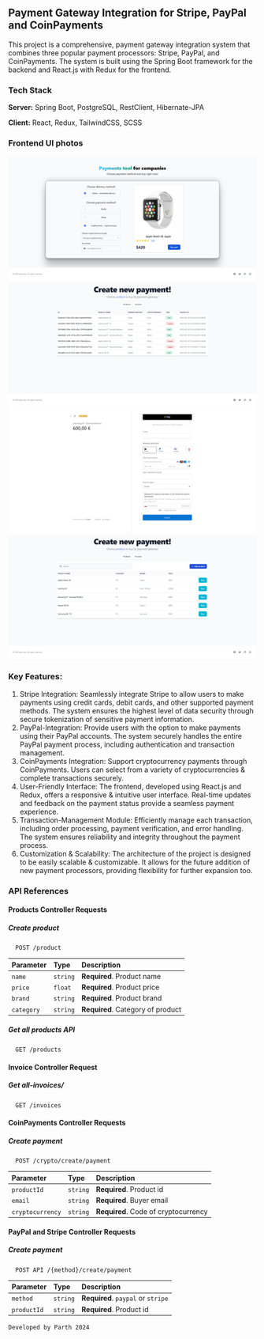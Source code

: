 ## Payment Gateway Integration for Stripe, PayPal and CoinPayments

This project is a comprehensive, payment gateway integration system that combines three popular payment processors: Stripe, PayPal, and CoinPayments. 
The system is built using the Spring Boot framework for the backend and React.js with Redux for the frontend.

### Tech Stack

**Server:** Spring Boot, PostgreSQL, RestClient, Hibernate-JPA

**Client:** React, Redux, TailwindCSS, SCSS

### Frontend UI photos
![front_end_example](./docs/payment.png)
![front_end_example](./docs/invoices.png)
![front_end_example](./docs/stripe.png)
![front_end_example](./docs/products.png)

### Key Features:

1. Stripe Integration: Seamlessly integrate Stripe to allow users to make payments using credit cards, debit cards, and other supported payment methods. The system ensures the highest level of data security through secure tokenization of sensitive payment information.
2. PayPal-Integration: Provide users with the option to make payments using their PayPal accounts. The system securely handles the entire PayPal payment process, including authentication and transaction management.
3. CoinPayments Integration: Support cryptocurrency payments through CoinPayments. Users can select from a variety of cryptocurrencies & complete transactions securely.
4. User-Friendly Interface: The frontend, developed using React.js and Redux, offers a responsive & intuitive user interface. Real-time updates and feedback on the payment status provide a seamless payment experience.
5. Transaction-Management Module: Efficiently manage each transaction, including order processing, payment verification, and error handling. The system ensures reliability and integrity throughout the payment process.
6. Customization & Scalability: The architecture of the project is designed to be easily scalable & customizable. It allows for the future addition of new payment processors, providing flexibility for further expansion too.

### API References

#### Products Controller Requests

##### Create product 
```
  POST /product
```
| Parameter | Type     | Description                |
| :-------- | :------- | :------------------------- |
| `name`    | `string` | **Required**. Product name |
| `price`   | `float`  | **Required**. Product price |
| `brand`   | `string`  | **Required**. Product brand |
| `category`   | `string`  | **Required**. Category of product |

##### Get all products API

```
  GET /products
```

#### Invoice Controller Request

##### Get all-invoices/
```
  GET /invoices
```

#### CoinPayments Controller Requests

##### Create payment
```
  POST /crypto/create/payment
```
| Parameter | Type     | Description                |
| :-------- | :------- | :------------------------- |
| `productId`    | `string` | **Required**. Product id |
| `email`   | `string`  | **Required**. Buyer email |
| `cryptocurrency` | `string`  | **Required**. Code of cryptocurrency |

#### PayPal and Stripe Controller Requests 

##### Create payment
```
  POST API /{method}/create/payment
```
| Parameter | Type     | Description                |
| :-------- | :------- | :------------------------- |
| `method`    | `string` | **Required**. `paypal` or `stripe` |
| `productId`   | `string`  | **Required**. Product id |


`Developed by Parth 2024`
